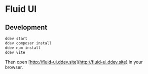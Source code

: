 # Fluid UI

## Development

```bash
ddev start
ddev composer install
ddev npm install
ddev vite
```

Then open [http://fluid-ui.ddev.site](http://fluid-ui.ddev.site) in your browser.

